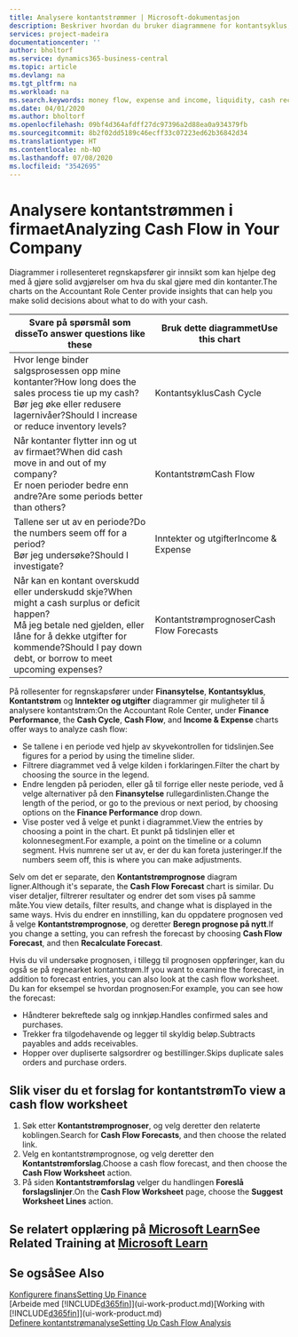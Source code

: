 ```yaml
---
title: Analysere kontantstrømmer | Microsoft-dokumentasjon
description: Beskriver hvordan du bruker diagrammene for kontantsyklus, inntekter og utgifter, kontantstrøm og kontantstrømprognose til å analysere tidligere og fremtidige pengestrømmer inn og ut av firmaet.
services: project-madeira
documentationcenter: ''
author: bholtorf
ms.service: dynamics365-business-central
ms.topic: article
ms.devlang: na
ms.tgt_pltfrm: na
ms.workload: na
ms.search.keywords: money flow, expense and income, liquidity, cash receipts minus cash payments, Cartera
ms.date: 04/01/2020
ms.author: bholtorf
ms.openlocfilehash: 09bf4d364afdff27dc97396a2d88ea0a934379fb
ms.sourcegitcommit: 8b2f02dd5189c46ecff33c07223ed62b36842d34
ms.translationtype: HT
ms.contentlocale: nb-NO
ms.lasthandoff: 07/08/2020
ms.locfileid: "3542695"
---
```

# <a name="analyzing-cash-flow-in-your-company"></a><span data-ttu-id="b6a96-103">Analysere kontantstrømmen i firmaet</span><span class="sxs-lookup"><span data-stu-id="b6a96-103">Analyzing Cash Flow in Your Company</span></span>
<span data-ttu-id="b6a96-104">Diagrammer i rollesenteret regnskapsfører gir innsikt som kan hjelpe deg med å gjøre solid avgjørelser om hva du skal gjøre med din kontanter.</span><span class="sxs-lookup"><span data-stu-id="b6a96-104">The charts on the Accountant Role Center provide insights that can help you make solid decisions about what to do with your cash.</span></span>  

| <span data-ttu-id="b6a96-105">Svare på spørsmål som disse</span><span class="sxs-lookup"><span data-stu-id="b6a96-105">To answer questions like these</span></span> | <span data-ttu-id="b6a96-106">Bruk dette diagrammet</span><span class="sxs-lookup"><span data-stu-id="b6a96-106">Use this chart</span></span> |
| --- | --- |
| <span data-ttu-id="b6a96-107">Hvor lenge binder salgsprosessen opp mine kontanter?</span><span class="sxs-lookup"><span data-stu-id="b6a96-107">How long does the sales process tie up my cash?</span></span></br> <span data-ttu-id="b6a96-108">Bør jeg øke eller redusere lagernivåer?</span><span class="sxs-lookup"><span data-stu-id="b6a96-108">Should I increase or reduce inventory levels?</span></span> |<span data-ttu-id="b6a96-109">Kontantsyklus</span><span class="sxs-lookup"><span data-stu-id="b6a96-109">Cash Cycle</span></span> |
| <span data-ttu-id="b6a96-110">Når kontanter flytter inn og ut av firmaet?</span><span class="sxs-lookup"><span data-stu-id="b6a96-110">When did cash move in and out of my company?</span></span></br> <span data-ttu-id="b6a96-111">Er noen perioder bedre enn andre?</span><span class="sxs-lookup"><span data-stu-id="b6a96-111">Are some periods better than others?</span></span> |<span data-ttu-id="b6a96-112">Kontantstrøm</span><span class="sxs-lookup"><span data-stu-id="b6a96-112">Cash Flow</span></span> |
| <span data-ttu-id="b6a96-113">Tallene ser ut av en periode?</span><span class="sxs-lookup"><span data-stu-id="b6a96-113">Do the numbers seem off for a period?</span></span></br> <span data-ttu-id="b6a96-114">Bør jeg undersøke?</span><span class="sxs-lookup"><span data-stu-id="b6a96-114">Should I investigate?</span></span> |<span data-ttu-id="b6a96-115">Inntekter og utgifter</span><span class="sxs-lookup"><span data-stu-id="b6a96-115">Income & Expense</span></span> |
| <span data-ttu-id="b6a96-116">Når kan en kontant overskudd eller underskudd skje?</span><span class="sxs-lookup"><span data-stu-id="b6a96-116">When might a cash surplus or deficit happen?</span></span></br> <span data-ttu-id="b6a96-117">Må jeg betale ned gjelden, eller låne for å dekke utgifter for kommende?</span><span class="sxs-lookup"><span data-stu-id="b6a96-117">Should I pay down debt, or borrow to meet upcoming expenses?</span></span> |<span data-ttu-id="b6a96-118">Kontantstrømprognoser</span><span class="sxs-lookup"><span data-stu-id="b6a96-118">Cash Flow Forecasts</span></span> |

<span data-ttu-id="b6a96-119">På rollesenter for regnskapsfører under **Finansytelse**, **Kontantsyklus**, **Kontantstrøm** og **Inntekter og utgifter** diagrammer gir muligheter til å analysere kontantstrøm:</span><span class="sxs-lookup"><span data-stu-id="b6a96-119">On the Accountant Role Center, under **Finance Performance**, the **Cash Cycle**, **Cash Flow**, and **Income & Expense** charts offer ways to analyze cash flow:</span></span>  

* <span data-ttu-id="b6a96-120">Se tallene i en periode ved hjelp av skyvekontrollen for tidslinjen.</span><span class="sxs-lookup"><span data-stu-id="b6a96-120">See figures for a period by using the timeline slider.</span></span>  
* <span data-ttu-id="b6a96-121">Filtrere diagrammet ved å velge kilden i forklaringen.</span><span class="sxs-lookup"><span data-stu-id="b6a96-121">Filter the chart by choosing the source in the legend.</span></span>  
* <span data-ttu-id="b6a96-122">Endre lengden på perioden, eller gå til forrige eller neste periode, ved å velge alternativer på den **Finansytelse** rullegardinlisten.</span><span class="sxs-lookup"><span data-stu-id="b6a96-122">Change the length of the period, or go to the previous or next period, by choosing options on the **Finance Performance** drop down.</span></span>  
* <span data-ttu-id="b6a96-123">Vise poster ved å velge et punkt i diagrammet.</span><span class="sxs-lookup"><span data-stu-id="b6a96-123">View the entries by choosing a point in the chart.</span></span> <span data-ttu-id="b6a96-124">Et punkt på tidslinjen eller et kolonnesegment.</span><span class="sxs-lookup"><span data-stu-id="b6a96-124">For example, a point on the timeline or a column segment.</span></span> <span data-ttu-id="b6a96-125">Hvis numrene ser ut av, er der du kan foreta justeringer.</span><span class="sxs-lookup"><span data-stu-id="b6a96-125">If the numbers seem off, this is where you can make adjustments.</span></span>  

<span data-ttu-id="b6a96-126">Selv om det er separate, den **Kontantstrømprognose** diagram ligner.</span><span class="sxs-lookup"><span data-stu-id="b6a96-126">Although it's separate, the **Cash Flow Forecast** chart is similar.</span></span> <span data-ttu-id="b6a96-127">Du viser detaljer, filtrerer resultater og endrer det som vises på samme måte.</span><span class="sxs-lookup"><span data-stu-id="b6a96-127">You view details, filter results, and change what is displayed in the same ways.</span></span> <span data-ttu-id="b6a96-128">Hvis du endrer en innstilling, kan du oppdatere prognosen ved å velge **Kontantstrømprognose**, og deretter **Beregn prognose på nytt**.</span><span class="sxs-lookup"><span data-stu-id="b6a96-128">If you change a setting, you can refresh the forecast by choosing **Cash Flow Forecast**, and then **Recalculate Forecast**.</span></span>

<span data-ttu-id="b6a96-129">Hvis du vil undersøke prognosen, i tillegg til prognosen oppføringer, kan du også se på regnearket kontantstrøm.</span><span class="sxs-lookup"><span data-stu-id="b6a96-129">If you want to examine the forecast, in addition to forecast entries, you can also look at the cash flow worksheet.</span></span> <span data-ttu-id="b6a96-130">Du kan for eksempel se hvordan prognosen:</span><span class="sxs-lookup"><span data-stu-id="b6a96-130">For example, you can see how the forecast:</span></span>

* <span data-ttu-id="b6a96-131">Håndterer bekreftede salg og innkjøp.</span><span class="sxs-lookup"><span data-stu-id="b6a96-131">Handles confirmed sales and purchases.</span></span>  
* <span data-ttu-id="b6a96-132">Trekker fra tilgodehavende og legger til skyldig beløp.</span><span class="sxs-lookup"><span data-stu-id="b6a96-132">Subtracts payables and adds receivables.</span></span>  
* <span data-ttu-id="b6a96-133">Hopper over dupliserte salgsordrer og bestillinger.</span><span class="sxs-lookup"><span data-stu-id="b6a96-133">Skips duplicate sales orders and purchase orders.</span></span>  

## <a name="to-view-a-cash-flow-worksheet"></a><span data-ttu-id="b6a96-134">Slik viser du et forslag for kontantstrøm</span><span class="sxs-lookup"><span data-stu-id="b6a96-134">To view a cash flow worksheet</span></span>
1. <span data-ttu-id="b6a96-135">Søk etter **Kontantstrømprognoser**, og velg deretter den relaterte koblingen.</span><span class="sxs-lookup"><span data-stu-id="b6a96-135">Search for **Cash Flow Forecasts**, and then choose the related link.</span></span>  
2. <span data-ttu-id="b6a96-136">Velg en kontantstrømprognose, og velg deretter den **Kontantstrømforslag**.</span><span class="sxs-lookup"><span data-stu-id="b6a96-136">Choose a cash flow forecast, and then choose the **Cash Flow Worksheet** action.</span></span>  
3. <span data-ttu-id="b6a96-137">På siden **Kontantstrømforslag** velger du handlingen **Foreslå forslagslinjer**.</span><span class="sxs-lookup"><span data-stu-id="b6a96-137">On the **Cash Flow Worksheet** page, choose the **Suggest Worksheet Lines** action.</span></span>  

## <a name="see-related-training-at-microsoft-learn"></a><span data-ttu-id="b6a96-138">Se relatert opplæring på [Microsoft Learn](/learn/modules/forecast-cash-flow-dynamics-365-business-central/index)</span><span class="sxs-lookup"><span data-stu-id="b6a96-138">See Related Training at [Microsoft Learn](/learn/modules/forecast-cash-flow-dynamics-365-business-central/index)</span></span>

## <a name="see-also"></a><span data-ttu-id="b6a96-139">Se også</span><span class="sxs-lookup"><span data-stu-id="b6a96-139">See Also</span></span>
[<span data-ttu-id="b6a96-140">Konfigurere finans</span><span class="sxs-lookup"><span data-stu-id="b6a96-140">Setting Up Finance</span></span>](finance-setup-finance.md)  
<span data-ttu-id="b6a96-141">[Arbeide med [!INCLUDE[d365fin](includes/d365fin_md.md)]](ui-work-product.md)</span><span class="sxs-lookup"><span data-stu-id="b6a96-141">[Working with [!INCLUDE[d365fin](includes/d365fin_md.md)]](ui-work-product.md)</span></span>  
[<span data-ttu-id="b6a96-142">Definere kontantstrømanalyse</span><span class="sxs-lookup"><span data-stu-id="b6a96-142">Setting Up Cash Flow Analysis</span></span>](finance-setup-cash-flow-analyses.md)  
